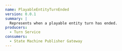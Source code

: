 ```yaml
---
name: PlayableEntityTurnEnded
version: 0.0.1
summary: |
  Represents when a playable entity turn has ended.
producers:
  - Turn Service
consumers:
  - State Machine Publisher Gateway
---
```


<NodeGraph title="Consumer / Producer Diagram" />
